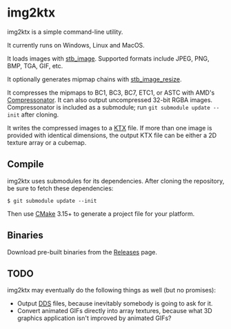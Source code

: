 img2ktx
=======

img2ktx is a simple command-line utility.

It currently runs on Windows, Linux and MacOS.

It loads images with [stb_image](https://github.com/nothings/stb). Supported formats include
JPEG, PNG, BMP, TGA, GIF, etc.

It optionally generates mipmap chains with [stb_image_resize](http://github.com/nothings/stb).

It compresses the mipmaps to BC1, BC3, BC7, ETC1, or ASTC with AMD's
[Compressonator](https://github.com/GPUOpen-Tools/Compressonator/). It can also
output uncompressed 32-bit RGBA images. Compressonator is included as a submodule;
run `git submodule update --init` after cloning.

It writes the compressed images to a [KTX](https://www.khronos.org/opengles/sdk/tools/KTX/) file.
If more than one image is provided with identical dimensions, the output KTX file can be either a
2D texture array or a cubemap.

Compile
-------
img2ktx uses submodules for its dependencies. After cloning the repository, be sure to fetch
these dependencies:
```
$ git submodule update --init
```

Then use [CMake](https://cmake.org) 3.15+ to generate a project file for your platform.

Binaries
--------
Download pre-built binaries from the [Releases](https://github.com/cdwfs/img2ktx/releases) page.


TODO
----
img2ktx may eventually do the following things as well (but no promises):

- Output [DDS](https://msdn.microsoft.com/en-us/library/windows/desktop/bb943991(v=vs.85).aspx) files,
  because inevitably somebody is going to ask for it.
- Convert animated GIFs directly into array textures, because what 3D graphics application isn't
  improved by animated GIFs?
